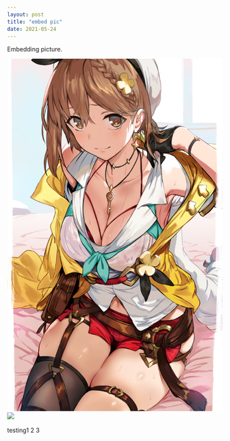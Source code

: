 ```yaml
---
layout: post
title: "embed pic"
date: 2021-05-24
---
```


Embedding picture.
<pre>
<img src="/images/86921342_p0.png"/>
<img src="https://vivy-portal.com/assets/img/top/main/kv3_pc.jpg"/>
</pre>
<!-- The "picture.jpg" file is located in the images folder at the root of the current web; whereas <br> is enter or line break in html -->
<div class="main">
  testing1
  2
  3
</div>

